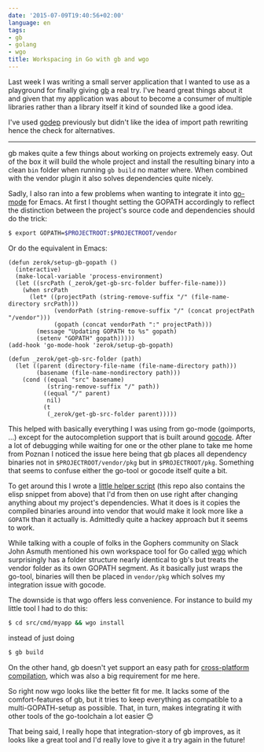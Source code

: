 ```yaml
---
date: '2015-07-09T19:40:56+02:00'
language: en
tags:
- gb
- golang
- wgo
title: Workspacing in Go with gb and wgo
---
```



Last week I was writing a small server application that I wanted to use as a
playground for finally giving [gb][] a real try. I've heard great things about
it and given that my application was about to become a consumer of multiple
libraries rather than a library itself it kind of sounded like a good idea.

I've used [godep][] previously but didn't like the idea of import path rewriting
hence the check for alternatives.

------------

gb makes quite a few things about working on projects extremely easy. Out of the
box it will build the whole project and install the resulting binary into a
clean `bin` folder when running `gb build` no matter where. When combined with
the vendor plugin it also solves dependencies quite nicely.

Sadly, I also ran into a few problems when wanting to integrate it into
[go-mode][] for Emacs. At first I thought setting the GOPATH accordingly to
reflect the distinction between the project's source code and dependencies
should do the trick:

```sh
$ export GOPATH=$PROJECTROOT:$PROJECTROOT/vendor
```

Or do the equivalent in Emacs:

```elisp
(defun zerok/setup-gb-gopath ()
  (interactive)
  (make-local-variable 'process-environment)
  (let ((srcPath (_zerok/get-gb-src-folder buffer-file-name)))
    (when srcPath
      (let* ((projectPath (string-remove-suffix "/" (file-name-directory srcPath)))
             (vendorPath (string-remove-suffix "/" (concat projectPath "/vendor")))
             (gopath (concat vendorPath ":" projectPath)))
        (message "Updating GOPATH to %s" gopath)
        (setenv "GOPATH" gopath)))))
(add-hook 'go-mode-hook 'zerok/setup-gb-gopath)

(defun _zerok/get-gb-src-folder (path)
  (let ((parent (directory-file-name (file-name-directory path)))
        (basename (file-name-nondirectory path)))
    (cond ((equal "src" basename)
           (string-remove-suffix "/" path))
          ((equal "/" parent)
           nil)
          (t
           (_zerok/get-gb-src-folder parent)))))
```

This helped with basically everything I was using from go-mode (goimports, ...)
except for the autocompletion support that is built around [gocode][]. After a
lot of debugging while waiting for one or the other plane to take me home from
Poznan I noticed the issue here being that gb places all dependency binaries not
in `$PROJECTROOT/vendor/pkg` but in `$PROJECTROOT/pkg`. Something that seems to
confuse either the go-tool or gocode itself quite a bit.

To get around this I wrote a [little helper script][1] (this repo also contains
the elisp snippet from above) that I'd from then on use right after changing
anything about my project's dependencies. What it does is it copies the compiled
binaries around into vendor that would make it look more like a `GOPATH` than it
actually is. Admittedly quite a hackey approach but it seems to work.

While talking with a couple of folks in the Gophers community on Slack John
Asmuth mentioned his own workspace tool for Go called [wgo][] which surprisingly
has a folder structure nearly identical to gb's but treats the vendor folder as
its own GOPATH segment. As it basically just wraps the go-tool, binaries will
then be placed in `vendor/pkg` which solves my integration issue with gocode.

The downside is that wgo offers less convenience. For instance to build my
little tool I had to do this:

```sh
$ cd src/cmd/myapp && wgo install
```

instead of just doing

```sh
$ gb build
```

On the other hand, gb doesn't yet support an easy path for [cross-platform
compilation][2], which was also a big requirement for me here.

So right now wgo looks like the better fit for me. It lacks some of the
comfort-features of gb, but it tries to keep everything as compatible to a
multi-GOPATH-setup as possible. That, in turn, makes integrating it with other
tools of the go-toolchain a lot easier 😊

That being said, I really hope that integration-story of gb improves, as it
looks like a great tool and I'd really love to give it a try again in the future!

[wgo]: https://github.com/skelterjohn/wgo
[gb]: http://getgb.io/
[gocode]: https://github.com/nsf/gocode
[go-mode]: https://github.com/dominikh/go-mode.el
[godep]: https://github.com/tools/godep
[1]: https://github.com/zerok/emacs-golang-gb
[2]: https://github.com/constabulary/gb/issues/31
